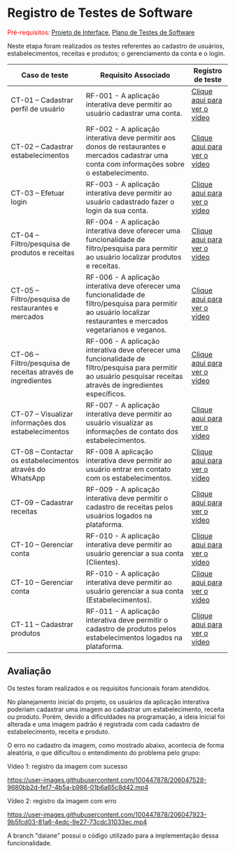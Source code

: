 # Registro de Testes de Software

<span style="color:red">Pré-requisitos: <a href="https://github.com/ICEI-PUC-Minas-PMV-ADS/pmv-ads-2022-2-e2-proj-int-t3-mundo-veg/blob/main/docs/04-Projeto%20de%20Interface.md"> Projeto de Interface</a>, <a href="https://github.com/ICEI-PUC-Minas-PMV-ADS/pmv-ads-2022-2-e2-proj-int-t3-mundo-veg/blob/main/docs/08-Plano%20de%20Testes%20de%20Software.md"> Plano de Testes de Software</a></span>

Neste etapa foram realizados os testes referentes ao cadastro de usuários, estabelecimentos, receitas e produtos; o gerenciamento da conta e o login. 

|Caso de teste    | Requisito Associado  | Registro de teste |
|------|-----------------------------------------|----|
|CT-01 – Cadastrar perfil de usuário| RF-001 - A aplicação interativa deve permitir ao usuário cadastrar uma conta. | <a href="https://user-images.githubusercontent.com/100734910/206000402-ba8155aa-f1f0-47ba-81a9-13f520223b4d.mp4">Clique aqui para ver o vídeo</a>  | 
|CT-02 – Cadastrar estabelecimentos| RF-002 - A aplicação interativa deve permitir aos donos de restaurantes e mercados cadastrar uma conta com informações sobre o estabelecimento. | <a href="https://user-images.githubusercontent.com/100734910/206016766-f870c2c2-16d9-4769-a8af-64a109e4e106.mp4">Clique aqui para ver o vídeo</a>  | 
|CT-03 – Efetuar login| RF-003 - A aplicação interativa deve permitir ao usuário cadastrado fazer o login da sua conta.  | <a href="https://user-images.githubusercontent.com/100734910/206018553-6934b395-ba5d-4fa9-9d58-417e1ea5d402.mp4">Clique aqui para ver o vídeo</a>  |
|CT-04 – Filtro/pesquisa de produtos e receitas| RF-004 - A aplicação interativa deve oferecer uma funcionalidade de filtro/pesquisa para permitir ao usuário localizar produtos e receitas.  | <a href="https://user-images.githubusercontent.com/100734910/206261512-d20f83a6-5ac2-4a8f-8b30-c5576e97d559.mp4">Clique aqui para ver o vídeo</a>|
|CT-05 – Filtro/pesquisa de restaurantes e mercados| RF-006 - A aplicação interativa deve oferecer uma funcionalidade de filtro/pesquisa para permitir ao usuário localizar restaurantes e mercados vegetarianos e veganos. | <a href="https://user-images.githubusercontent.com/100447878/204158538-f1285cfb-fc18-47ea-a675-71d1312d4d0d.mp4">Clique aqui para ver o vídeo</a>|
|CT-06 – Filtro/pesquisa de receitas através de ingredientes| RF-006 - A aplicação interativa deve oferecer uma funcionalidade de filtro/pesquisa para permitir ao usuário pesquisar receitas através de ingredientes específicos.  | <a href="https://user-images.githubusercontent.com/98122346/199348593-ba6758cc-486d-4c89-b9d9-2df0eaf71714.mp4">Clique aqui para ver o vídeo</a>|
|CT-07 – Visualizar informações dos estabelecimentos| RF-007 - A aplicação interativa deve permitir ao usuário visualizar as informações de contato dos estabelecimentos.  | <a href="https://user-images.githubusercontent.com/98122346/199348993-afbeb930-f98a-47bf-9744-e5fdf01fba5b.mp4">Clique aqui para ver o vídeo</a>|
|CT-08 – Contactar os estabelecimentos através do WhatsApp| RF-008 A aplicação interativa deve permitir ao usuário entrar em contato com os estabelecimentos.  | <a href="https://user-images.githubusercontent.com/98122346/203175409-3e5b2815-6f7f-450f-8986-3908ca8f14a1.mp4">Clique aqui para ver o vídeo</a>|
|CT-09 – Cadastrar receitas| RF-009 - A aplicação interativa deve permitir o cadastro de receitas pelos usuários logados na plataforma.  | <a href="https://user-images.githubusercontent.com/98122346/198107555-ad93774e-e4c9-4ebb-bd0a-60145d80a0c6.mp4">Clique aqui para ver o vídeo</a>  |
|CT-10 – Gerenciar conta| RF-010 - A aplicação interativa deve permitir ao usuário gerenciar a sua conta (Clientes). | <a href="https://user-images.githubusercontent.com/100447878/197886116-b7bb9a6a-93fb-4cf3-9218-afa99e5b18ca.mp4">Clique aqui para ver o vídeo</a>  |
|CT-10 – Gerenciar conta| RF-010 - A aplicação interativa deve permitir ao usuário gerenciar a sua conta (Estabelecimentos). | <a href="https://user-images.githubusercontent.com/100447878/204158228-85e7436c-d443-4309-b5d8-07a0edf33ae3.mp4">Clique aqui para ver o vídeo</a> |
|CT-11 – Cadastrar produtos| RF-011 - A aplicação interativa deve permitir o cadastro de produtos pelos estabelecimentos logados na plataforma. | <a href="https://user-images.githubusercontent.com/98122346/198107825-8908ebca-0686-4a1d-a1b6-f2694ea31e05.mp4">Clique aqui para ver o vídeo</a>  |






## Avaliação

Os testes foram realizados e os requisitos funcionais foram atendidos.

No planejamento inicial do projeto, os usuários da aplicação interativa poderiam cadastrar uma imagem ao cadastrar um estabelecimento, receita ou produto. Porém, devido a dificuldades na programação, a ideia inicial foi alterada e uma imagem padrão é registrada com cada cadastro de estabelecimento, receita e produto.

O erro no cadastro da imagem, como mostrado abaixo, acontecia de forma aleatória, o que dificultou o entendimento do problema pelo grupo:

Vídeo 1: registro da imagem com sucesso

https://user-images.githubusercontent.com/100447878/206047528-9680bb2d-fef7-4b5a-b986-01b6a65c8d42.mp4

Vídeo 2: registro da imagem com erro

https://user-images.githubusercontent.com/100447878/206047923-9b5fcd03-81a6-4edc-9e27-73cdc31033ec.mp4

A branch "daiane" possui o código utilizado para a implementação dessa funcionalidade.
